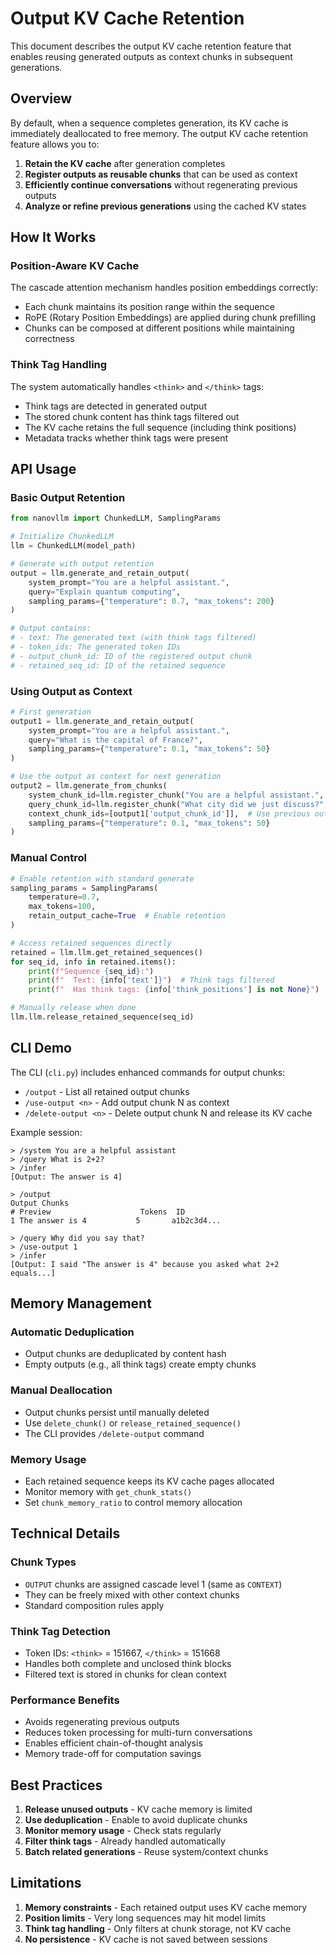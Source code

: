 # Output KV Cache Retention

This document describes the output KV cache retention feature that enables reusing generated outputs as context chunks in subsequent generations.

## Overview

By default, when a sequence completes generation, its KV cache is immediately deallocated to free memory. The output KV cache retention feature allows you to:

1. **Retain the KV cache** after generation completes
2. **Register outputs as reusable chunks** that can be used as context
3. **Efficiently continue conversations** without regenerating previous outputs
4. **Analyze or refine previous generations** using the cached KV states

## How It Works

### Position-Aware KV Cache

The cascade attention mechanism handles position embeddings correctly:
- Each chunk maintains its position range within the sequence
- RoPE (Rotary Position Embeddings) are applied during chunk prefilling
- Chunks can be composed at different positions while maintaining correctness

### Think Tag Handling

The system automatically handles `<think>` and `</think>` tags:
- Think tags are detected in generated output
- The stored chunk content has think tags filtered out
- The KV cache retains the full sequence (including think positions)
- Metadata tracks whether think tags were present

## API Usage

### Basic Output Retention

```python
from nanovllm import ChunkedLLM, SamplingParams

# Initialize ChunkedLLM
llm = ChunkedLLM(model_path)

# Generate with output retention
output = llm.generate_and_retain_output(
    system_prompt="You are a helpful assistant.",
    query="Explain quantum computing",
    sampling_params={"temperature": 0.7, "max_tokens": 200}
)

# Output contains:
# - text: The generated text (with think tags filtered)
# - token_ids: The generated token IDs  
# - output_chunk_id: ID of the registered output chunk
# - retained_seq_id: ID of the retained sequence
```

### Using Output as Context

```python
# First generation
output1 = llm.generate_and_retain_output(
    system_prompt="You are a helpful assistant.",
    query="What is the capital of France?",
    sampling_params={"temperature": 0.1, "max_tokens": 50}
)

# Use the output as context for next generation
output2 = llm.generate_from_chunks(
    system_chunk_id=llm.register_chunk("You are a helpful assistant.", ChunkType.SYSTEM_PROMPT),
    query_chunk_id=llm.register_chunk("What city did we just discuss?", ChunkType.QUERY),
    context_chunk_ids=[output1['output_chunk_id']],  # Use previous output as context
    sampling_params={"temperature": 0.1, "max_tokens": 50}
)
```

### Manual Control

```python
# Enable retention with standard generate
sampling_params = SamplingParams(
    temperature=0.7,
    max_tokens=100,
    retain_output_cache=True  # Enable retention
)

# Access retained sequences directly
retained = llm.llm.get_retained_sequences()
for seq_id, info in retained.items():
    print(f"Sequence {seq_id}:")
    print(f"  Text: {info['text']}")  # Think tags filtered
    print(f"  Has think tags: {info['think_positions'] is not None}")

# Manually release when done
llm.llm.release_retained_sequence(seq_id)
```

## CLI Demo

The CLI (`cli.py`) includes enhanced commands for output chunks:

- `/output` - List all retained output chunks
- `/use-output <n>` - Add output chunk N as context
- `/delete-output <n>` - Delete output chunk N and release its KV cache

Example session:
```
> /system You are a helpful assistant
> /query What is 2+2?
> /infer
[Output: The answer is 4]

> /output
Output Chunks
# Preview                    Tokens  ID
1 The answer is 4           5       a1b2c3d4...

> /query Why did you say that?
> /use-output 1
> /infer
[Output: I said "The answer is 4" because you asked what 2+2 equals...]
```

## Memory Management

### Automatic Deduplication
- Output chunks are deduplicated by content hash
- Empty outputs (e.g., all think tags) create empty chunks

### Manual Deallocation
- Output chunks persist until manually deleted
- Use `delete_chunk()` or `release_retained_sequence()`
- The CLI provides `/delete-output` command

### Memory Usage
- Each retained sequence keeps its KV cache pages allocated
- Monitor memory with `get_chunk_stats()`
- Set `chunk_memory_ratio` to control memory allocation

## Technical Details

### Chunk Types
- `OUTPUT` chunks are assigned cascade level 1 (same as `CONTEXT`)
- They can be freely mixed with other context chunks
- Standard composition rules apply

### Think Tag Detection
- Token IDs: `<think>` = 151667, `</think>` = 151668
- Handles both complete and unclosed think blocks
- Filtered text is stored in chunks for clean context

### Performance Benefits
- Avoids regenerating previous outputs
- Reduces token processing for multi-turn conversations  
- Enables efficient chain-of-thought analysis
- Memory trade-off for computation savings

## Best Practices

1. **Release unused outputs** - KV cache memory is limited
2. **Use deduplication** - Enable to avoid duplicate chunks
3. **Monitor memory usage** - Check stats regularly
4. **Filter think tags** - Already handled automatically
5. **Batch related generations** - Reuse system/context chunks

## Limitations

1. **Memory constraints** - Each retained output uses KV cache memory
2. **Position limits** - Very long sequences may hit model limits
3. **Think tag handling** - Only filters at chunk storage, not KV cache
4. **No persistence** - KV cache is not saved between sessions
